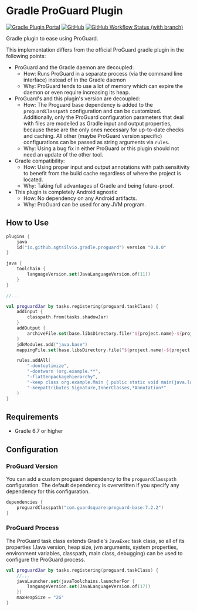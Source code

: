 # Gradle ProGuard Plugin

[![Gradle Plugin Portal](https://img.shields.io/gradle-plugin-portal/v/io.github.sgtsilvio.gradle.proguard?color=brightgreen&style=for-the-badge)](https://plugins.gradle.org/plugin/io.github.sgtsilvio.gradle.proguard)
[![GitHub](https://img.shields.io/github/license/sgtsilvio/gradle-proguard?color=brightgreen&style=for-the-badge)](LICENSE)
[![GitHub Workflow Status (with branch)](https://img.shields.io/github/actions/workflow/status/sgtsilvio/gradle-proguard/check.yml?branch=main&style=for-the-badge)](https://github.com/SgtSilvio/gradle-proguard/actions/workflows/check.yml?query=branch%3Amain)

Gradle plugin to ease using ProGuard.

This implementation differs from the official ProGuard gradle plugin in the following points:

- ProGuard and the Gradle daemon are decoupled:
  - How: Runs ProGuard in a separate process (via the command line interface) instead of in the Gradle daemon
  - Why: ProGuard tends to use a lot of memory which can expire the daemon or even require increasing its heap.
- ProGuard's and this plugin's version are decoupled:
  - How: The Proguard base dependency is added to the `proguardClasspath` configuration and can be customized.
    Additionally, only the ProGuard configuration parameters that deal with files are modelled as Gradle input and
    output properties, because these are the only ones necessary for up-to-date checks and caching.
    All other (maybe ProGuard version specific) configurations can be passed as string arguments via `rules`.
  - Why: Using a bug fix in either ProGuard or this plugin should not need an update of the other tool.
- Gradle compatibility:
  - How: Using proper input and output annotations with path sensitivity to benefit from the build cache regardless
    of where the project is located.
  - Why: Taking full advantages of Gradle and being future-proof.
- This plugin is completely Android agnostic
  - How: No dependency on any Android artifacts.
  - Why: ProGuard can be used for any JVM program.

## How to Use

```kotlin
plugins {
    java
    id("io.github.sgtsilvio.gradle.proguard") version "0.8.0"
}

java {
    toolchain {
        languageVersion.set(JavaLanguageVersion.of(11))
    }
}

//...

val proguardJar by tasks.registering(proguard.taskClass) {
    addInput {
        classpath.from(tasks.shadowJar)
    }
    addOutput {
        archiveFile.set(base.libsDirectory.file("${project.name}-${project.version}-proguarded.jar"))
    }
    jdkModules.add("java.base")
    mappingFile.set(base.libsDirectory.file("${project.name}-${project.version}-mapping.txt"))

    rules.addAll(
        "-dontoptimize",
        "-dontwarn !org.example.**",
        "-flattenpackagehierarchy",
        "-keep class org.example.Main { public static void main(java.lang.String[]); }",
        "-keepattributes Signature,InnerClasses,*Annotation*"
    )
}
```

## Requirements

- Gradle 6.7 or higher

## Configuration

### ProGuard Version

You can add a custom proguard dependency to the `proguardClasspath` configuration.
The default dependency is overwritten if you specify any dependency for this configuration.

```kotlin
dependencies {
    proguardClasspath("com.guardsquare:proguard-base:7.2.2")
}
```

### ProGuard Process

The ProGuard task class extends Gradle's `JavaExec` task class, so all of its properties
(Java version, heap size, jvm arguments, system properties, environment variables, classpath, main class, debugging)
can be used to configure the ProGuard process.

```kotlin
val proguardJar by tasks.registering(proguard.taskClass) {
    //...
    javaLauncher.set(javaToolchains.launcherFor {
        languageVersion.set(JavaLanguageVersion.of(17))
    })
    maxHeapSize = "2G"
}
```